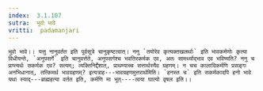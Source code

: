 ```yaml
---
index:  3.1.107
sutra:  भुवो भावे
vritti:  padamanjari
---
```


	भुवो भावे।। यत्तु नानुवर्तत इति पूर्वसूत्रे चानुकृष्टत्वात्। ननु `तयोरेव कृत्यक्तखलर्थाः` इति भावकर्मणोः कृत्या विधीयन्ते, `अनुपसर्गे` इति चानुवर्त्तते, अनुपसर्गश्च भवतिरकर्मक एव, अतः सामर्थ्याद्भाव एव भविष्यति? ननु च प्राप्त्यर्थः सकर्मक एव? सत्यम्; व्यक्तिनिर्द्देशात्, प्राथम्याच्च सत्तार्थस्यैव ग्रहणम्। न चच कालादिकर्मणि प्रसङ्गः अनभिधानात्, तत्किमर्थ भावग्रहणम्? इत्यत्राह---भावग्रहणमुत्तरार्थमिति। `हनस्त च` इति सकर्मकादपि हनो भावे यथा स्याद्---ब्राह्महत्या वर्तत इति, कर्मणि मा भूत्----त्वया घात्यो वृषल इति।।
